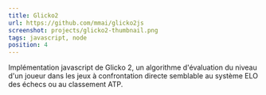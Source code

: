 ```yaml
---
title: Glicko2
url: https://github.com/mmai/glicko2js
screenshot: projects/glicko2-thumbnail.png
tags: javascript, node
position: 4
---
```


Implémentation javascript de Glicko 2, un algorithme d'évaluation du niveau d'un joueur dans les jeux à confrontation directe semblable au système ELO des échecs ou au classement ATP.
